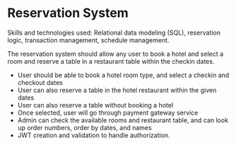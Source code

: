 # Reservation System
Skills and technologies used: Relational data modeling (SQL), reservation logic, transaction management, schedule management.

The reservation system should allow any user to book a hotel and select a room and reserve a table in a restaurant table within the checkin dates. 
- User should be able to book a hotel room type, and select a checkin and checkout dates
- User can also reserve a table in the hotel restaurant within the given dates
- User can also reserve a table without booking a hotel
- Once selected, user will go through payment gateway service
- Admin can check the available rooms and restaurant table, and can look up order numbers, order by dates, and names
- JWT creation and validation to handle authorization.
